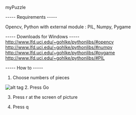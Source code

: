 myPuzzle

----- Requirements -----

Opencv,
Python with external module : PIL, Numpy, Pygame

----- Downloads for Windows -----
http://www.lfd.uci.edu/~gohlke/pythonlibs/#opencv
http://www.lfd.uci.edu/~gohlke/pythonlibs/#numpy
http://www.lfd.uci.edu/~gohlke/pythonlibs/#pygame
http://www.lfd.uci.edu/~gohlke/pythonlibs/#PIL

----- How to -----

1. Choose numbers of pieces

![alt tag](http://pic.jelly9.net/src/1406970179494.jpg)
2. Press Go

3. Press r at the screen of picture

4. Press q
